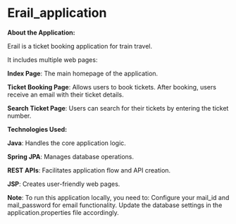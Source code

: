 # Erail_application

**About the Application:**

Erail is a ticket booking application for train travel. 

It includes multiple web pages:

**Index Page**: The main homepage of the application.

**Ticket Booking Page**: Allows users to book tickets. After booking, users receive an email with their ticket details.

**Search Ticket Page**: Users can search for their tickets by entering the ticket number.




**Technologies Used:**

**Java**: Handles the core application logic.

**Spring JPA**: Manages database operations.

**REST APIs**: Facilitates application flow and API creation.

**JSP**: Creates user-friendly web pages.


**Note**:
To run this application locally, you need to:
Configure your mail_id and mail_password for email functionality.
Update the database settings in the application.properties file accordingly.
